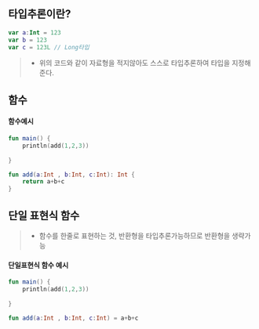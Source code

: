 ## 타입추론이란?
```Kotlin
var a:Int = 123
var b = 123
var c = 123L // Long타입
```
> * 위의 코드와 같이 자료형을 적지않아도 스스로 타입추론하여 타입을 지정해준다.

## 함수
#### 함수예시
```Kotlin
fun main() {
    println(add(1,2,3))
    
}

fun add(a:Int , b:Int, c:Int): Int {
    return a+b+c
}
```
## 단일 표현식 함수
> * 함수를 한줄로 표현하는 것, 반환형을 타입추론가능하므로 반환형을 생략가능
#### 단일표현식 함수 예시
```Kotlin
fun main() {
    println(add(1,2,3))
    
}

fun add(a:Int , b:Int, c:Int) = a+b+c
```
